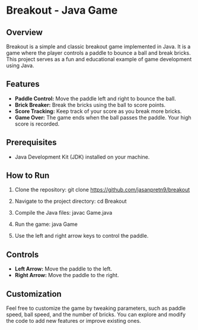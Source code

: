 # Breakout - Java Game

## Overview

Breakout is a simple and classic breakout game implemented in Java. It is a game where the player controls a paddle to bounce a ball and break bricks. This project serves as a fun and educational example of game development using Java.

## Features

- **Paddle Control:** Move the paddle left and right to bounce the ball.
- **Brick Breaker:** Break the bricks using the ball to score points.
- **Score Tracking:** Keep track of your score as you break more bricks.
- **Game Over:** The game ends when the ball passes the paddle. Your high score is recorded.

## Prerequisites

- Java Development Kit (JDK) installed on your machine.

## How to Run

1. Clone the repository:
   git clone https://github.com/jasanpretn9/breakout

2. Navigate to the project directory:
   cd Breakout

3. Compile the Java files:
   javac Game.java

4. Run the game:
   java Game

5. Use the left and right arrow keys to control the paddle.

## Controls

- **Left Arrow:** Move the paddle to the left.
- **Right Arrow:** Move the paddle to the right.

## Customization

Feel free to customize the game by tweaking parameters, such as paddle speed, ball speed, and the number of bricks. You can explore and modify the code to add new features or improve existing ones.

